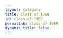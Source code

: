 ```yaml
---
layout: category
title: Class of 1969
id: class-of-1969
permalink: class-of-1969
dynamic_title: false
---
```

